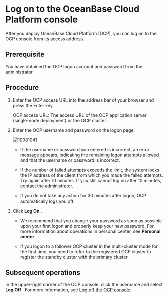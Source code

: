 Log on to the OceanBase Cloud Platform console 
===================================================================

After you deploy OceanBase Cloud Platform (OCP), you can log on to the OCP console from its access address. 

**Prerequisite** 
-------------------------------------

You have obtained the OCP logon account and password from the administrator.

**Procedure** 
----------------------------------

1. Enter the OCP access URL into the address bar of your browser and press the Enter key. 

   OCP access URL: The access URL of the OCP application server (single-node deployment) or the OCP cluster.
   

2. Enter the OCP username and password on the logon page. 

   ![10081041](https://help-static-aliyun-doc.aliyuncs.com/assets/img/en-US/3872663361/p336404.png)
   * If the username or password you entered is incorrect, an error message appears, indicating the remaining logon attempts allowed and that the username or password is incorrect. 

   * If the number of failed attempts exceeds the limit, the system locks the IP address of the client from which you made the failed attempts. Try again after 10 minutes. If you still cannot log on after 10 minutes, contact the administrator. 

   * If you do not take any action for 30 minutes after logon, OCP automatically logs you off.
   

3. Click **Log On** . 

   * We recommend that you change your password as soon as possible upon your first logon and properly keep your new password. For more information about operations in personal center, see **Personal center** .

     
   
   * If you logon to a follower OCP cluster in the multi-cluster mode for the first time, you need to refer to the registered OCP cluster to register the standby cluster with the primary cluster

     
   

   




**Subsequent operations** 
----------------------------------------------

In the upper-right corner of the OCP console, click the username and select **Log Off** . For more information, see [Log off the OCP console](300.userguide-features/800.user-center/500.log-out.md).
